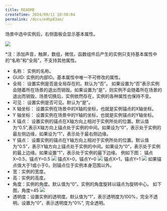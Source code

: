 ```yaml
---
title: README
createTime: 2024/09/11 10:50:04
permalink: /docs/e4hp83ae/
---
```

场景中选中实例后，右侧面板会显示基本属性。

![](569359c2caf86.png)

*注：添加声音，触屏，数组，微信，函数组件后产生的实例只支持基本属性中的“名称”和“全局”，不支持其他属性。

- 名称： 实例的名称。
- GUID: 实例的内部ID。基本属性中唯一不可修改的属性。
- 全局： 设置实例是否是全局存在的。默认为“否”。
如果设置为“否”表示实例会随着所在场景的退出而销毁。如果设置为“是”，则实例不会随着所在场景的退出而销毁，场景切换后，实例依然存在，实例的各种属性也保持不变。
- 可见： 设置实例是否可见。默认为“是”。
- X 轴坐标： 设置实例在场景中的X轴的坐标，也就是实例锚点的X轴坐标。
- Y 轴坐标： 设置实例在场景中的Y轴的坐标，也就是实例锚点的Y轴坐标。
- X 锚点： 设置实例的锚点在X轴方向上相对于实例所处的位置。默认值为“0.5”,表示X轴方向上锚点处于实例的中间。如果设为“0”，表示处于实例的最左侧边缘，如果设为“1”，表示处于最右侧边缘。
- Y 锚点： 设置实例的锚点在Y轴方向上相对于实例所处的位置。默认值为“0.5”，表示Y轴方向上锚点处于实例的中间。如果设为“0”，表示处于实例的最上边缘。如果设置“1”，表示处于实例的最下边缘。
例如下图：
锚点X=0.5，锚点Y=0.5
![](564c231154c87.png)
锚点X=0，锚点Y=0
![](564c23118115f.png)
锚点X=1，锚点Y=1
![](564c231166f7c.png)
如果锚点值大于1或小于0，则锚点位于实例本身范围以外。
- 宽：实例的宽度。
- 高：实例的高度。
- 角度：实例的角度。默认值为“0”。实例的角度旋转以锚点为旋转中心。
如下图，角度=45
![](564c231119d27.png)
- 透明度：设置实例的透明度。默认值为“1”，表示透明度为100%，完全不透明。设置为“0”，表示透明度为“0%", 完全透明。


